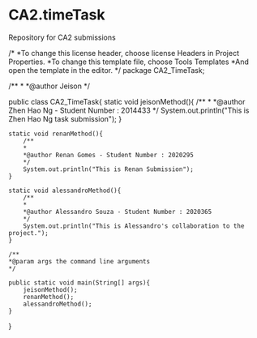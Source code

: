 # CA2.timeTask
Repository for CA2 submissions

/*
*To change this license header, choose license Headers in Project Properties.
*To change this template file, choose Tools Templates 
*And open the template in the editor.
*/
package CA2_TimeTask;

/**
*
*@author Jeison
*/

public class CA2_TimeTask{
static void jeisonMethod(){
        /**
        *
        *@author Zhen Hao Ng - Student Number : 2014433
        */
        System.out.println("This is Zhen Hao Ng task submission");
    }

    static void renanMethod(){
        /**
        *
        *@author Renan Gomes - Student Number : 2020295
        */
        System.out.println("This is Renan Submission");
    }

    static void alessandroMethod(){
        /**
        *
        *@author Alessandro Souza - Student Number : 2020365
        */
        System.out.println("This is Alessandro's collaboration to the project.");
    }
    
    /**
    *@param args the command line arguments 
    */

    public static void main(String[] args){
        jeisonMethod();
        renanMethod();
        alessandroMethod();
    }
}

